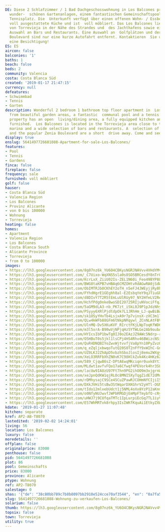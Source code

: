 ```yaml
---
DE: Diese 2 Schlafzimmer / 1 Bad Dachgeschosswohnung in Los Balcones profitiert von
  wunder-  schönen Gartenanlagen, einem fantastischen Gemeinschaftspool und einem
  Tennisplatz. Die  Unterkunft verfügt über einen offenen Wohn- / Essbereich, eine
  voll ausgestattete Küche und ist  voll möbliert. Das Los Balcones liegt in der Gegend
  von Torrevieja in der Nähe des Strandes und  des Jachthafens sowie einer großen
  Auswahl an Bars und Restaurants. Eine Auswahl an  Golfplätzen und der beliebte Zenia
  Boulevard sind nur eine kurze Autofahrt entfernt. Kontaktieren  Sie uns rasch für
  eine Besichtigung!
ES: ES
aircon: false
balconies: '1'
baths: 1
beach: false
beds: 2
community: Valencia
costa: Costa Blanca Süd
created: '2019-01-17 21:47:15'
currency: null
defeatures:
- Schwimmbad
- Tennis
- Garten
description: Wonderful 2 bedroom 1 bathroom top floor apartment in  Los Balcones benefits
  from beautiful garden areas, a fantastic  communal pool and a tennis court. The
  property has an open  living/dining area, a fully equipped kitchen and comes fully
  furnished.  Los Balcones is located in the Torrevieja area close to the beach and  the
  marina and a wide selection of bars and restaurants. A  selection of golf courses
  and the popular Zenia Boulevard are a short  drive away. Come and see.
display: true
enslug: 5641497726681088-Apartment-for-sale-Los-Balcones/
features:
- Pool
- Tennis
- Gardens
finca: false
fireplace: false
frequency: sale
furnished: voll möbliert
golf: false
hauser:
- Costa Blanca Süd
- Valencia Region
- Los Balcones
- Provinz Alicante
- von 0 bis 100000
- Wohnung
- Torrevieja
heating: false
homes:
- Apartment
- Valencia Region
- Los Balcones
- Costa Blanca South
- Alicante Province
- Torrevieja
- from 0 to 100000
images:
- https://lh3.googleusercontent.com/8g07nz6k_YU6O4CBKysNGRJNAVvv4VHdYMvHBY5KL8nUqg5u_J2mI4EL2dVu_DO0c9yPW4aEvDpqYSYez08=w640-rj-e30-l100
- https://lh3.googleusercontent.com/_C7Uixo-WqXNS5sla0s8SO5BRCesdY8nTrODuR-tzPk4mUvsNJbP-hD81mnUUhsYPzkeeh3J8prHWyzGo3fCkA=w640-rj-e30-l100
- https://lh3.googleusercontent.com/KcrLxX_ZiiU02Is-ZEL1N60i_Feo49BYP8L93bttz6ivnzT_NN0BWc5EaEr-xWifZMm6pIsTp0TEzJ9Z2q0=w640-rj-e30-l100
- https://lh3.googleusercontent.com/BWG8taKPB7vHBAq6CMZOHtvRdAGwRA0jSdW33rkvy15QjIcP2e_qVf17tTLtoxNWbFj61Cnv6qFuIVQli-xW=w640-rj-e30-l100
- https://lh3.googleusercontent.com/ObIMTRJbOCKhEY2oTH_n5eFJ4JWEyjjRy8h33bA3w_lAsxADZr4zvjsj95QMAxLeRFVPguYFxnbocoPdqt3lkA=w640-rj-e30-l100
- https://lh3.googleusercontent.com/FYhdHgrE1GEghh8al-E2EsbqYeY9qJTiuGbRN-DR4zMGcxBpxZGMDlFw66DNHEcgiukwztIRlvQAiaGhwPU=w640-rj-e30-l100
- https://lh3.googleusercontent.com/d8DIvY7T2R5tEmLuUlRUy97_NY2HfeLV2ReeKG_ekP4ikXZLXFGbzXzVQhXbypzmX4LyTBCtyjjjZQ0rbjY=w640-rj-e30-l100
- https://lh3.googleusercontent.com/HchfPdg0nkeBwoSDI2O725RIjuNVociFfqJ9Uve-xC8F40CV_1o9VXx6bh3dLNngiayR3V6n_ar7ok4lcVQ=w640-rj-e30-l100
- https://lh3.googleusercontent.com/5aGM9dLA3-nb_PK7zt_iSkL0J9P1pJdzNhyCTPvP3_SAUzZG2fWFStopy1qnaeJs8ElmOEKd4nIxsUPo7o2T=w640-rj-e30-l100
- https://lh3.googleusercontent.com/PSyyy6XRlPjdtdpOk7L1JRhHm_LJ-qwBiBwM8waWS8Vdcl5kAAphR1VbiwRbonZtSzheVNuqc7dsLc9vq0E7jQ=w640-rj-e30-l100
- https://lh3.googleusercontent.com/sk1OSyYHvTb4LsjxA9r7p7vinsX-zXC3m1lBc2psPo73ZX3akctsWxH3laO9rJ0fXO9LSM43PYbkn9mNvfI=w640-rj-e30-l100
- https://lh3.googleusercontent.com/QLw4kWFb88GFm6tNkpNRqywl_ZCnNLAtFBVxL0YJpqPd5CSp054y1Mfk1BrE24Lsjw0wVbPYDaZk6vjAsYzJ=w640-rj-e30-l100
- https://lh3.googleusercontent.com/UlnMQ-Dv5XKuKVF_RIrctFKjLNpToqKfWD65BBK_iJomerclkdnpPJ3fnP5iEqLRutodw5_rNndchAojBV8=w640-rj-e30-l100
- https://lh3.googleusercontent.com/m3l5xrA-B90wVjNPjqHz5YTWLGe2Ab9oubAn4hPlTYKFW99vyVR1E_Z3Ox_Ucz53ib7uUxYAueBawP-IHwZs7Q=w640-rj-e30-l100
- https://lh3.googleusercontent.com/HYIcsIbP1bwTg0IJ0o2EAzJZ9AWc5Ndrp-rTidFtBQYQDNIkum0gvTIAeLC2d-JcU4I56Qhldfsmzdhh3qDc=w640-rj-e30-l100
- https://lh3.googleusercontent.com/O5HBuT0s5jkl1lsCPj4HS4Rhv46BWizcNSie_xkuLKCbRDEfTmFtzBI_5VrZZVNv6-kaojwxa17oC73PKEt9=w640-rj-e30-l100
- https://lh3.googleusercontent.com/QuR4DNQBIYoZwvWjtvvfjVa8pYn10PyZvzQhn0H377wd7ypezz2q5zyeXDZeOvbGCySbKNobvjctH0syEww=w640-rj-e30-l100
- https://lh3.googleusercontent.com/q_eZqljxbwqoTutQ20S0T2nFfY9xWIhC-GnKimUP5kSdHEyKSLdp3DRT-6LEXSBKbj0Nph_gZzcluVHbO7A=w640-rj-e30-l100
- https://lh3.googleusercontent.com/UZ0LKJ2ZhApD5vbzhSboJlosIj8emu2WXgys9Cf26j_HlhSL6DzoVK98VfDHixotvDp-59FAF53S1_ayrw1waQ=w640-rj-e30-l100
- https://lh3.googleusercontent.com/XeLO3RRFbXhZN0vK7C98HlkZvk4Kc4HKz6ZxSP6kLodnr1hUk3lDF_QDtEntLpjC20InWyjAOfms7Ea_vXxQ=w640-rj-e30-l100
- https://lh3.googleusercontent.com/589_Cjqw86sZ-DPtAEwqMKciqnr0uxk8YtIbhUwkD04_kSlXxFN71rOPKdJxZcZJpTTiOIEMVdxvPGu4Hko=w640-rj-e30-l100
- https://lh3.googleusercontent.com/MLdwt1avfvFQo17a6Cfwqf4PEVork4hr3SLgCKkruO4xXhbN8psFqvpdh7hTB4gVK7NKd9wBz2TcnD9HOyjKfw=w640-rj-e30-l100
- https://lh3.googleusercontent.com/lacUw9IAUzU97Ft7hn9PG2ihOO9m3xjgrnWsni9e7gJeri785NRXgTmKz3CCn1BZLdzpw5ymGEMJx5Pku1hI=w640-rj-e30-l100
- https://lh3.googleusercontent.com/xeJpnQdKW1qjRLOc8MNI5XyTqgZidE72dMuZQTjt0L5ly1VIKas5O2XRaeSCd7uzP5rEKtX298fb_vPBiP0Z=w640-rj-e30-l100
- https://lh3.googleusercontent.com/rDMhysajC9SCe45CuZPawRJCOHmNfCIjiI54PCagDDYzhlrdhekfgTW3g_T1kNZLGoOri2bNt2M6gF4Vsi0=w640-rj-e30-l100
- https://lh3.googleusercontent.com/DXkJVHi5tsBw3StWqarDXKGhrV2yHTl-OGNU5OV0Lb8B2dTJGPLaEK2MHdg5HQ3HeJLAM9qMBR3iIZmxDpM=w640-rj-e30-l100
- https://lh3.googleusercontent.com/tIdo12mlxebUdct1j5NML4oXx8YzP12aKnm3F_WN8Q79VHP0GCxHnvpBlluF6FywMNner8KieuY2babhSVY=w640-rj-e30-l100
- https://lh3.googleusercontent.com/o0NfyNUJwvfJWPbRMGDjEmMpFTmybfO-cRy5N_GOPqLQHadyB0PXBI5M2e725WKqQFRXzd4x4jBDd5GQWbc=w640-rj-e30-l100
- https://lh3.googleusercontent.com/uHWJ7j9CUfqaTMTc1IpLurpiEcGq7TL1iyV4iLJgb7PzN9LXJEli6SpmJr9Kby9jJmKodS3cccqEgn1eRqoIJA=w640-rj-e30-l100
- https://lh3.googleusercontent.com/E57WhMRTvk8rhpy3IsIWKfKquAi1EtkyZXW4WUdf7eK7NMeipP9Y9jhWWH9SkD6shhHrkrqXRQG7sMg0ifF-AQ=w640-rj-e30-l100
kdate: '2019-01-27 11:07:48'
kitchen: separate
kref: AP2-AB-T8070
lastedited: '2019-02-02 14:24:01'
living: 56
location: Los Balcones
luxury: false
moredetails: ''
offplan: false
originalprice: 83000
penthouse: false
pid: 5641497726681088
plot: 86
pool: Gemeinschafts
price: 83000
province: Alicante
ptype: Wohnung
ref: AP2-T8070
salestage: 0
shas: '{"de": "38c80bb789c7b8b8097bb2910e524cce70af3544", "en": "0a7fa5dcc9be26e7a8224e041108d5e74153c5fc"}'
slug: 5641497726681088-Wohnung-zu-verkaufen-Los-Balcones/
solarium: false
thumb: https://lh3.googleusercontent.com/8g07nz6k_YU6O4CBKysNGRJNAVvv4VHdYMvHBY5KL8nUqg5u_J2mI4EL2dVu_DO0c9yPW4aEvDpqYSYez08=w400-h240-n-rj-e30-l100
topsix: false
town: Torrevieja
utility: true
---
```

